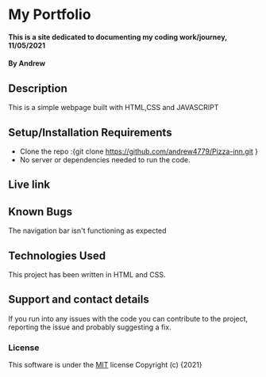 # My Portfolio
#### This is a site dedicated to documenting my coding work/journey, 11/05/2021
#### By **Andrew**
## Description
This is a simple webpage built with HTML,CSS and JAVASCRIPT
## Setup/Installation Requirements
* Clone the repo :{git clone https://github.com/andrew4779/Pizza-inn.git }
* No server or dependencies needed to run the code.
## Live link

## Known Bugs
The navigation bar isn't functioning as expected
## Technologies Used
This project has been written in HTML and CSS.
## Support and contact details
If you run into any issues with the code you can contribute to the project, reporting the issue and probably suggesting a fix.
### License
This software is under the [MIT](LICENSE) license
Copyright (c) {2021} 